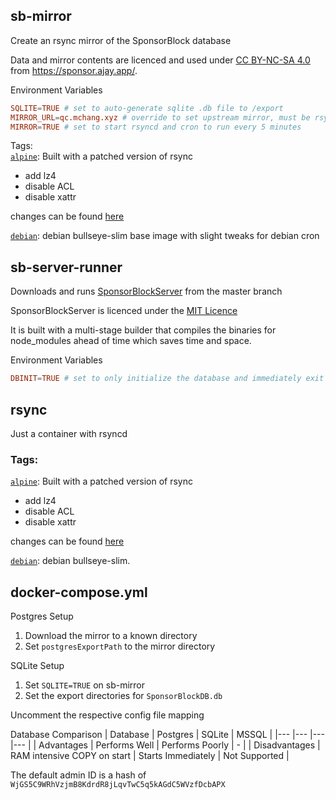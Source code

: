 ## sb-mirror
Create an rsync mirror of the SponsorBlock database

Data and mirror contents are licenced and used under [CC BY-NC-SA 4.0](https://creativecommons.org/licenses/by-nc-sa/4.0/) from https://sponsor.ajay.app/.

Environment Variables
```conf
SQLITE=TRUE # set to auto-generate sqlite .db file to /export  
MIRROR_URL=qc.mchang.xyz # override to set upstream mirror, must be rsync  
MIRROR=TRUE # set to start rsyncd and cron to run every 5 minutes
```

Tags:  
[`alpine`](https://github.com/mchangrh/sb-mirror/tree/main/build/sb-mirror.alpine): Built with a patched version of rsync
- add lz4
- disable ACL
- disable xattr

changes can be found [here](https://github.com/mchangrh/alpine)

[`debian`](https://github.com/mchangrh/sb-mirror/tree/main/build/sb-mirror): debian bullseye-slim base image with slight tweaks for debian cron

## sb-server-runner
Downloads and runs [SponsorBlockServer](https://github.com/ajayyy/SponsorBlockServer) from the master branch

SponsorBlockServer is licenced under the [MIT Licence](https://github.com/ajayyy/SponsorBlockServer/blob/master/LICENSE)

It is built with a multi-stage builder that compiles the binaries for node_modules ahead of time which saves time and space.

Environment Variables
```conf
DBINIT=TRUE # set to only initialize the database and immediately exit
```

## rsync
Just a container with rsyncd

### Tags:
[`alpine`](https://github.com/mchangrh/sb-mirror/tree/main/build/rsync.alpine): Built with a patched version of rsync
- add lz4
- disable ACL
- disable xattr

changes can be found [here](https://github.com/mchangrh/alpine)

[`debian`](https://github.com/mchangrh/sb-mirror/tree/main/build/rsync): debian bullseye-slim.

## docker-compose.yml
Postgres Setup
1. Download the mirror to a known directory
2. Set `postgresExportPath` to the mirror directory

SQLite Setup
1. Set `SQLITE=TRUE` on sb-mirror
2. Set the export directories for `SponsorBlockDB.db`

Uncomment the respective config file mapping

Database Comparison
| Database 	| Postgres 	| SQLite 	| MSSQL 	|
|---	|---	|---	|---	|
| Advantages 	| Performs Well 	| Performs Poorly 	| - 	|
| Disadvantages 	| RAM intensive COPY on start 	| Starts Immediately 	| Not Supported 	|

The default admin ID is a hash of `WjGS5C9WRhVzjmB8KdrdR8jLqvTwC5q5kAGdC5WVzfDcbAPX`

